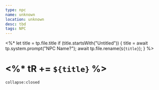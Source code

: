 ```yaml
---
type: npc
name: unknown
location: unknown
desc: tbd
tags: NPC
---
```

<%* 
	let title = tp.file.title 
	if (title.startsWith("Untitled")) { 
		title = await tp.system.prompt("NPC Name?"); 
		await tp.file.rename(`${title}`); 
	} 
%>
# <%* tR += `${title}` %> 

```ad-ooc
collapse:closed
```